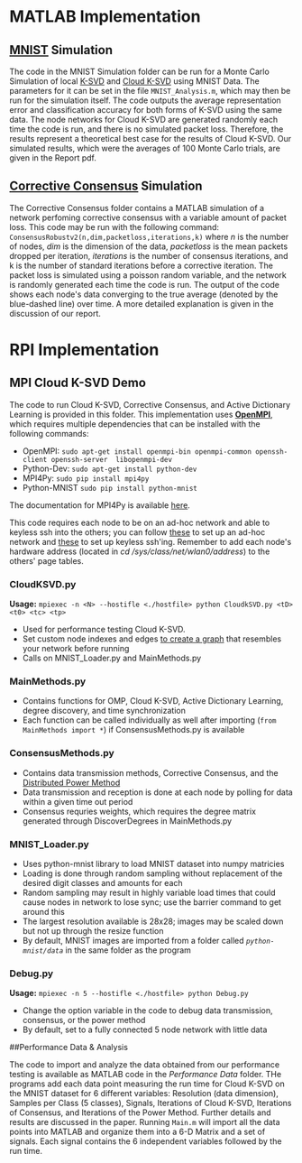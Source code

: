 # MATLAB Implementation

## [MNIST](http://yann.lecun.com/exdb/mnist/) Simulation

The code in the MNIST Simulation folder can be run for a Monte Carlo Simulation of local [K-SVD](http://www.cs.technion.ac.il/~freddy/papers/120.pdf) and [Cloud K-SVD](http://arxiv.org/abs/1412.7839) using MNIST Data. The parameters for it can be set in the file `MNIST_Analysis.m`, which may then be run for the simulation itself. The code outputs the average representation error and classification accuracy for both forms of K-SVD using the same data. The node networks for Cloud K-SVD are generated randomly each time the code is run, and there is no simulated packet loss. Therefore, the results represent a theoretical best case for the results of Cloud K-SVD. Our simulated results, which were the averages of 100 Monte Carlo trials, are given in the Report pdf. 

## [Corrective Consensus](http://vision.jhu.edu/assets/consensus-cdc10.pdf) Simulation

The Corrective Consensus folder contains a MATLAB simulation of a network perfoming corrective consensus with a variable amount of packet loss. This code may be run with the following command: `ConsensusRobustv2(n,dim,packetloss,iterations,k)` where *n* is the number of nodes, *dim* is the dimension of the data, *packetloss* is the mean packets dropped per iteration, *iterations* is the number of consensus iterations, and k is the number of standard iterations before a corrective iteration. The packet loss is simulated using a poisson random variable, and the network is randomly generated each time the code is run. The output of the code shows each node's data converging to the true average (denoted by the blue-dashed line) over time. A more detailed explanation is given in the discussion of our report.

# RPI Implementation

## MPI Cloud K-SVD Demo

The code to run Cloud K-SVD, Corrective Consensus, and Active Dictionary Learning is provided in this folder. This implementation uses [**OpenMPI**](https://www.open-mpi.org/), which requires multiple dependencies that can be installed with the following commands:

- OpenMPI: `sudo apt-get install openmpi-bin openmpi-common openssh-client openssh-server  libopenmpi-dev`
- Python-Dev: `sudo apt-get install python-dev`
- MPI4Py: `sudo pip install mpi4py`
- Python-MNIST `sudo pip install python-mnist`

The documentation for MPI4Py is available [here](http://pythonhosted.org/mpi4py/usrman/index.html). 

This code requires each node to be on an ad-hoc network and able to keyless ssh into the others; you can follow [these](https://geekytheory.com/tutorial-raspberry-pi-wireless-ad-hoc-network/) to set up an ad-hoc network and [these](http://superuser.com/questions/8077/how-do-i-set-up-ssh-so-i-dont-have-to-type-my-password) to set up keyless ssh'ing. Remember to add each node's hardware address (located in *cd /sys/class/net/wlan0/address*) to the others' page tables.

### CloudKSVD.py

**Usage:** `mpiexec -n <N> --hostifle <./hostfile> python CloudkSVD.py <tD> <t0> <tc> <tp>`

- Used for performance testing Cloud K-SVD. 
- Set custom node indexes and edges [to create a graph](https://mpi4py.scipy.org/docs/apiref/mpi4py.MPI.Graphcomm-class.html) that resembles your network before running
- Calls on MNIST_Loader.py and MainMethods.py

### MainMethods.py

- Contains functions for OMP, Cloud K-SVD, Active Dictionary Learning, degree discovery, and time synchronization
- Each function can be called individually as well after importing (`from MainMethods import *`) if ConsensusMethods.py is available

### ConsensusMethods.py

- Contains data transmission methods, Corrective Consensus, and the [Distributed Power Method](http://arxiv.org/pdf/1105.1185v1.pdf)
- Data transmission and reception is done at each node by polling for data within a given time out period
- Consensus requries weights, which requires the degree matrix generated through DiscoverDegrees in MainMethods.py

### MNIST_Loader.py

- Uses python-mnist library to load MNIST dataset into numpy matricies
- Loading is done through random sampling without replacement of the desired digit classes and amounts for each
- Random sampling may result in highly variable load times that could cause nodes in network to lose sync; use the barrier command to get around this
- The largest resolution available is 28x28; images may be scaled down but not up through the resize function
- By default, MNIST images are imported from a folder called *`python-mnist/data`* in the same folder as the program

### Debug.py

**Usage:** `mpiexec -n 5 --hostifle <./hostfile> python Debug.py`

- Change the option variable in the code to debug data transmission, consensus, or the power method
- By default, set to a fully connected 5 node network with little data

##Performance Data & Analysis

The code to import and analyze the data obtained from our performance testing is available as MATLAB code in the *Performance Data* folder. THe programs add each data point measuring the run time for Cloud K-SVD on the MNIST dataset for 6 different variables: Resolution (data dimension), Samples per Class (5 classes), Signals, Iterations of Cloud K-SVD, Iterations of Consensus, and Iterations of the Power Method. Further details and results are discussed in the paper. Running `Main.m` will import all the data points into MATLAB and organize them into a 6-D Matrix and a set of signals. Each signal contains the 6 independent variables followed by the run time. 

